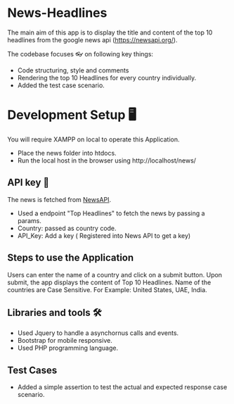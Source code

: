 # News-Headlines
The main aim of this app is to display the title and content of the top 10 headlines from the google news api (https://newsapi.org/).

The codebase focuses 👓 on following key things:
- Code structuring, style and comments
- Rendering the top 10 Headlines for every country individually.
- Added the test case scenario.

# Development Setup 🖥

You will require XAMPP on local to operate this Application.
- Place the news folder into htdocs.
- Run the local host in the browser using http://localhost/news/

## API key 🔑

The news is fetched from [NewsAPI](https://newsapi.org/).
- Used a endpoint "Top Headlines" to fetch the news by passing a params.
- Country: passed as country code.
- API_Key: Add a key ( Registered into News API to get a key)

## Steps to use the Application

Users can enter the name of a country and click on a submit button. Upon submit, the app displays the content of Top 10 Headlines.
Name of the countries are Case Sensitive. For Example: United States, UAE, India.

## Libraries and tools 🛠

- Used Jquery to handle a asynchornus calls and events. 
- Bootstrap for mobile responsive.
- Used PHP programming language.

## Test Cases
- Added a simple assertion to test the actual and expected response case scenario.
